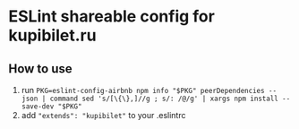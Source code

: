 # ESLint shareable config for kupibilet.ru

## How to use
1. run `PKG=eslint-config-airbnb npm info "$PKG" peerDependencies --json | command sed 's/[\{\},]//g ; s/: /@/g' | xargs npm install --save-dev "$PKG"`
2. add `"extends": "kupibilet"` to your .eslintrc
